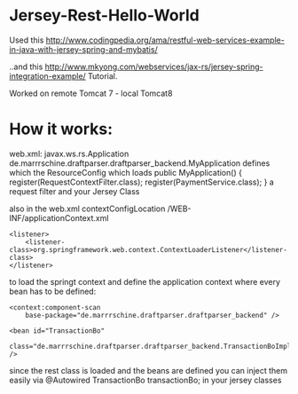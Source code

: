 # Jersey-Rest-Hello-World

Used this
http://www.codingpedia.org/ama/restful-web-services-example-in-java-with-jersey-spring-and-mybatis/

..and this
http://www.mkyong.com/webservices/jax-rs/jersey-spring-integration-example/
Tutorial.

Worked on remote Tomcat 7 - local Tomcat8

# How it works:

web.xml:
		<init-param>
			<param-name>javax.ws.rs.Application</param-name>
			<param-value>de.marrrschine.draftparser.draftparser_backend.MyApplication</param-value>
		</init-param>
defines which the ResourceConfig which loads 
	public MyApplication() {
		register(RequestContextFilter.class);
		register(PaymentService.class);
	}
a request filter and your Jersey Class

also in the web.xml
	<context-param>
		<param-name>contextConfigLocation</param-name>
		<param-value>/WEB-INF/applicationContext.xml</param-value>
	</context-param>

	<listener>
		<listener-class>org.springframework.web.context.ContextLoaderListener</listener-class>
	</listener>
	
to load the springt context and define the application context where every bean has to be defined:

	<context:component-scan
		base-package="de.marrrschine.draftparser.draftparser_backend" />

	<bean id="TransactionBo"
		class="de.marrrschine.draftparser.draftparser_backend.TransactionBoImpl" />

since the rest class is loaded and the beans are defined you can inject them easily via
	@Autowired
	TransactionBo transactionBo;
in your jersey classes
